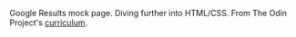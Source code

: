Google Results mock page. Diving further into HTML/CSS. From The Odin Project's [curriculum](http://www.theodinproject.com/courses/web-development-101/lessons/html-css).